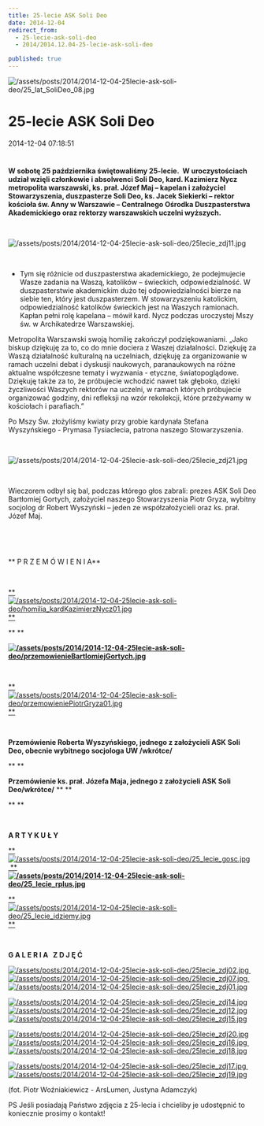 ```yaml
---
title: 25-lecie ASK Soli Deo
date: 2014-12-04
redirect_from: 
  - 25-lecie-ask-soli-deo
  - 2014/2014.12.04-25-lecie-ask-soli-deo

published: true
---
```



![/assets/posts/2014/2014-12-04-25lecie-ask-soli-deo/25_lat_SoliDeo_08.jpg](/assets/posts/2014/2014-12-04-25lecie-ask-soli-deo/25_lat_SoliDeo_08.jpg)

# 25-lecie ASK Soli Deo

<time>2014-12-04 07:18:51</time>


# 


**W sobotę 25 października świętowaliśmy 25-lecie.  W uroczystościach udział wzięli członkowie i absolwenci Soli Deo, kard. Kazimierz Nycz metropolita warszawski, ks. prał. Józef Maj – kapelan i założyciel Stowarzyszenia, duszpasterze Soli Deo, ks. Jacek Siekierki – rektor kościoła św. Anny w Warszawie – Centralnego Ośrodka Duszpasterstwa Akademickiego oraz rektorzy warszawskich uczelni wyższych.**


 

![/assets/posts/2014/2014-12-04-25lecie-ask-soli-deo/25lecie_zdj11.jpg](/assets/posts/2014/2014-12-04-25lecie-ask-soli-deo/25lecie_zdj11.jpg)


 


- Tym się różnicie od duszpasterstwa akademickiego, że podejmujecie Wasze zadania na Waszą, katolików – świeckich, odpowiedzialność. W duszpasterstwie akademickim dużo tej odpowiedzialności bierze na siebie ten, który jest duszpasterzem. W stowarzyszeniu katolickim, odpowiedzialność katolików świeckich jest na Waszych ramionach. Kapłan pełni rolę kapelana – mówił kard. Nycz podczas uroczystej Mszy św. w Archikatedrze Warszawskiej.


Metropolita Warszawski swoją homilię zakończył podziękowaniami. „Jako biskup dziękuję za to, co do mnie dociera z Waszej działalności. Dziękuję za Waszą działalność kulturalną na uczelniach, dziękuję za organizowanie w ramach uczelni debat i dyskusji naukowych, paranaukowych na różne aktualne współczesne tematy i wyzwania - etyczne, światopoglądowe. Dziękuję także za to, że próbujecie wchodzić nawet tak głęboko, dzięki życzliwości Waszych rektorów na uczelni, w ramach których próbujecie organizować godziny, dni refleksji na wzór rekolekcji, które przeżywamy w kościołach i parafiach.”


Po Mszy Św. złożyliśmy kwiaty przy grobie kardynała Stefana Wyszyńskiego - Prymasa Tysiaclecia, patrona naszego Stowarzyszenia.


 

![/assets/posts/2014/2014-12-04-25lecie-ask-soli-deo/25lecie_zdj21.jpg](/assets/posts/2014/2014-12-04-25lecie-ask-soli-deo/25lecie_zdj21.jpg)


 


Wieczorem odbył się bal, podczas którego głos zabrali: prezes ASK Soli Deo Bartłomiej Gortych, założyciel naszego Stowarzyszenia Piotr Gryza, wybitny socjolog dr Robert Wyszyński – jeden ze współzałożycieli oraz ks. prał. Józef Maj.


 


 


** P R Z E M Ó W I E N I A**


 


[**](25-lecie-homilia-kardynal-kazimierz-nycz)
[![/assets/posts/2014/2014-12-04-25lecie-ask-soli-deo/homilia_kardKazimierzNycz01.jpg](/assets/posts/2014/2014-12-04-25lecie-ask-soli-deo/homilia_kardKazimierzNycz01.jpg)**](25-lecie-homilia-kardynal-kazimierz-nycz)


** **


**[](25-lecie-przemowienie-bartlomiej-gortych)
[![/assets/posts/2014/2014-12-04-25lecie-ask-soli-deo/przemowienieBartlomiejGortych.jpg](/assets/posts/2014/2014-12-04-25lecie-ask-soli-deo/przemowienieBartlomiejGortych.jpg)](25-lecie-przemowienie-bartlomiej-gortych)**


 


[**](25-lecie-przemowienie-piotr-gryza)
[![/assets/posts/2014/2014-12-04-25lecie-ask-soli-deo/przemowieniePiotrGryza01.jpg](/assets/posts/2014/2014-12-04-25lecie-ask-soli-deo/przemowieniePiotrGryza01.jpg)**](25-lecie-przemowienie-piotr-gryza)


 


**Przemówienie Roberta Wyszyńskiego, jednego z założycieli ASK Soli Deo, obecnie wybitnego socjologa UW
/wkrótce/**


** **


**Przemówienie ks. prał. Józefa Maja, jednego z założycieli ASK Soli Deo/wkrótce/** **
**


** **


 


**A R T Y K U Ł Y**


[**](http://warszawa.gosc.pl/doc/2218652.Wy-bierzecie-odpowiedzialnosc)
[![/assets/posts/2014/2014-12-04-25lecie-ask-soli-deo/25_lecie_gosc.jpg](/assets/posts/2014/2014-12-04-25lecie-ask-soli-deo/25_lecie_gosc.jpg) **](http://warszawa.gosc.pl/doc/2218652.Wy-bierzecie-odpowiedzialnosc)**[](http://www.radioplus.pl/wiadomosci-lokalne-czytaj/85009/kardynal_nycz_dziekuje_soli_deo)
[![/assets/posts/2014/2014-12-04-25lecie-ask-soli-deo/25_lecie_rplus.jpg](/assets/posts/2014/2014-12-04-25lecie-ask-soli-deo/25_lecie_rplus.jpg)](http://www.radioplus.pl/wiadomosci-lokalne-czytaj/85009/kardynal_nycz_dziekuje_soli_deo)**


[**](http://www.idziemy.com.pl/kosciol/student-bez-kompleksow/)
[![/assets/posts/2014/2014-12-04-25lecie-ask-soli-deo/25_lecie_idziemy.jpg](/assets/posts/2014/2014-12-04-25lecie-ask-soli-deo/25_lecie_idziemy.jpg)**](http://www.idziemy.com.pl/kosciol/student-bez-kompleksow/)


**[](http://www.radioplus.pl/wiadomosci-lokalne-czytaj/85009/kardynal_nycz_dziekuje_soli_deo)
[](http://www.radioplus.pl/wiadomosci-lokalne-czytaj/85009/kardynal_nycz_dziekuje_soli_deo)**[](http://www.idziemy.com.pl/kosciol/student-bez-kompleksow/)


 


**G A L E R I A   Z D J Ę Ć**


[](/assets/posts/2014/2014-12-04-25lecie-ask-soli-deo/25lecie_zdj02.jpg)
[![/assets/posts/2014/2014-12-04-25lecie-ask-soli-deo/25lecie_zdj02.jpg](/assets/posts/2014/2014-12-04-25lecie-ask-soli-deo/25lecie_zdj02.jpg) ](/assets/posts/2014/2014-12-04-25lecie-ask-soli-deo/25lecie_zdj02.jpg)[](/assets/posts/2014/2014-12-04-25lecie-ask-soli-deo/25lecie_zdj07.jpg)
[![/assets/posts/2014/2014-12-04-25lecie-ask-soli-deo/25lecie_zdj07.jpg](/assets/posts/2014/2014-12-04-25lecie-ask-soli-deo/25lecie_zdj07.jpg)](/assets/posts/2014/2014-12-04-25lecie-ask-soli-deo/25lecie_zdj07.jpg)[ ](/assets/posts/2014/2014-12-04-25lecie-ask-soli-deo/25lecie_zdj02.jpg)[](/assets/posts/2014/2014-12-04-25lecie-ask-soli-deo/25lecie_zdj01.jpg)
[![/assets/posts/2014/2014-12-04-25lecie-ask-soli-deo/25lecie_zdj01.jpg](/assets/posts/2014/2014-12-04-25lecie-ask-soli-deo/25lecie_zdj01.jpg)](/assets/posts/2014/2014-12-04-25lecie-ask-soli-deo/25lecie_zdj01.jpg)


[](/assets/posts/2014/2014-12-04-25lecie-ask-soli-deo/25lecie_zdj14.jpg)
[![/assets/posts/2014/2014-12-04-25lecie-ask-soli-deo/25lecie_zdj14.jpg](/assets/posts/2014/2014-12-04-25lecie-ask-soli-deo/25lecie_zdj14.jpg)](/assets/posts/2014/2014-12-04-25lecie-ask-soli-deo/25lecie_zdj14.jpg) [](/assets/posts/2014/2014-12-04-25lecie-ask-soli-deo/25lecie_zdj12.jpg)
[![/assets/posts/2014/2014-12-04-25lecie-ask-soli-deo/25lecie_zdj12.jpg](/assets/posts/2014/2014-12-04-25lecie-ask-soli-deo/25lecie_zdj12.jpg)](/assets/posts/2014/2014-12-04-25lecie-ask-soli-deo/25lecie_zdj12.jpg) [](/assets/posts/2014/2014-12-04-25lecie-ask-soli-deo/25lecie_zdj15.jpg)
[![/assets/posts/2014/2014-12-04-25lecie-ask-soli-deo/25lecie_zdj15.jpg](/assets/posts/2014/2014-12-04-25lecie-ask-soli-deo/25lecie_zdj15.jpg)](/assets/posts/2014/2014-12-04-25lecie-ask-soli-deo/25lecie_zdj15.jpg)


[](/assets/posts/2014/2014-12-04-25lecie-ask-soli-deo/25lecie_zdj20.jpg)
[![/assets/posts/2014/2014-12-04-25lecie-ask-soli-deo/25lecie_zdj20.jpg](/assets/posts/2014/2014-12-04-25lecie-ask-soli-deo/25lecie_zdj20.jpg)](/assets/posts/2014/2014-12-04-25lecie-ask-soli-deo/25lecie_zdj20.jpg) [](/assets/posts/2014/2014-12-04-25lecie-ask-soli-deo/25lecie_zdj16.jpg)
[![/assets/posts/2014/2014-12-04-25lecie-ask-soli-deo/25lecie_zdj16.jpg](/assets/posts/2014/2014-12-04-25lecie-ask-soli-deo/25lecie_zdj16.jpg) ](/assets/posts/2014/2014-12-04-25lecie-ask-soli-deo/25lecie_zdj16.jpg)[](/assets/posts/2014/2014-12-04-25lecie-ask-soli-deo/25lecie_zdj18.jpg)
[![/assets/posts/2014/2014-12-04-25lecie-ask-soli-deo/25lecie_zdj18.jpg](/assets/posts/2014/2014-12-04-25lecie-ask-soli-deo/25lecie_zdj18.jpg)](/assets/posts/2014/2014-12-04-25lecie-ask-soli-deo/25lecie_zdj18.jpg)


[](/assets/posts/2014/2014-12-04-25lecie-ask-soli-deo/25lecie_zdj17.jpg)
[![/assets/posts/2014/2014-12-04-25lecie-ask-soli-deo/25lecie_zdj17.jpg](/assets/posts/2014/2014-12-04-25lecie-ask-soli-deo/25lecie_zdj17.jpg) ](/assets/posts/2014/2014-12-04-25lecie-ask-soli-deo/25lecie_zdj17.jpg)[](/assets/posts/2014/2014-12-04-25lecie-ask-soli-deo/25lecie_zdj19.jpg)
[![/assets/posts/2014/2014-12-04-25lecie-ask-soli-deo/25lecie_zdj19.jpg](/assets/posts/2014/2014-12-04-25lecie-ask-soli-deo/25lecie_zdj19.jpg)](/assets/posts/2014/2014-12-04-25lecie-ask-soli-deo/25lecie_zdj19.jpg)


(fot. Piotr Woźniakiewicz - ArsLumen, Justyna Adamczyk)


PS Jeśli posiadają Państwo zdjęcia z 25-lecia i chcieliby je udostępnić to koniecznie prosimy o kontakt!


<!--{{json:{"created_date":"2014-12-04 07:18:51","publish_down":"0000-00-00 00:00:00","id":"5414"}}}-->